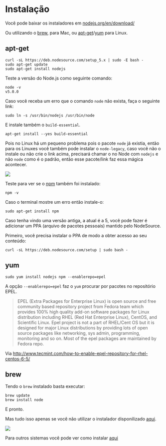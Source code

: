 # Instalação

Você pode baixar os instaladores em [nodejs.org/en/download/](https://nodejs.org/en/download/)


Ou utilizando o [brew](http://brew.sh/), para Mac, ou [apt-get](https://www.debian.org/doc/manuals/apt-howto/ch-apt-get.pt-br.html)/[yum](https://fedoraproject.org/wiki/Yum) para Linux.

## apt-get

```
curl -sL https://deb.nodesource.com/setup_5.x | sudo -E bash -
sudo apt-get update
sudo apt-get install nodejs
```

Teste a versão do Node.js como seguinte comando:

```
node -v
v5.0.0
```

Caso você receba um erro que o comando `node` não exista, faça o seguinte link:

```
sudo ln -s /usr/bin/nodejs /usr/bin/node
```

E instale também o `build-essential`.

```
apt-get install --yes build-essential
```

Pois no Linux há um pequeno problema pois o pacote `node` já existia, então para os Linuxes você também pode instalar o `node-legacy`, caso você não o instale ou não crie o link acima, precisará chamar o no Node com `nodejs` e não `node` como é o padrão, então esse pacote/link faz essa mágica acontecer.

![](http://i.imgur.com/YsbKHg1.gif)


Teste para ver se o [npm]() também foi instalado:

```
npm -v
```

Caso o terminal mostre um erro então instale-o:

```
sudo apt-get install npm
```

Caso tenha vindo uma versão antiga, a atual é a 5, você pode fazer é adicionar um PPA (arquivo de pacotes pessoais) mantido pelo NodeSource.

Primeiro, você precisa instalar o PPA de modo a obter acesso ao seu conteúdo:

```
curl -sL https://deb.nodesource.com/setup | sudo bash -
```

## yum

```
sudo yum install nodejs npm --enablerepo=epel
```

A opção `--enablerepo=epel` faz o `yum` procurar por pacotes no repositório EPEL.

> EPEL (Extra Packages for Enterprise Linux) is open source and free community based repository project from Fedora team which provides 100% high quality add-on software packages for Linux distribution including RHEL (Red Hat Enterprise Linux), CentOS, and Scientific Linux. Epel project is not a part of RHEL/Cent OS but it is designed for major Linux distributions by providing lots of open source packages like networking, sys admin, programming, monitoring and so on. Most of the epel packages are maintained by Fedora repo.

Via http://www.tecmint.com/how-to-enable-epel-repository-for-rhel-centos-6-5/


## brew

Tendo o `brew` instalado basta executar:

```
brew update
brew install node
```

E pronto.


Mas tudo isso apenas se você não utilizar o instalador disponilizado [aqui](nodejs.org/en/download/).


![](http://49.media.tumblr.com/tumblr_lu59eat2md1qhbw13o1_500.gif)

Para outros sistemas você pode ver como instalar [aqui](https://github.com/nodejs/node-v0.x-archive/wiki/Installing-Node.js-via-package-manager)


